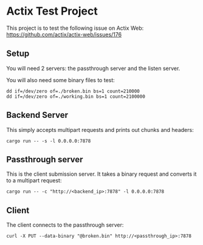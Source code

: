 # Actix Test Project

This project is to test the following issue on Actix Web: https://github.com/actix/actix-web/issues/176

## Setup

You will need 2 servers: the passthrough server and the listen server.

You will also need some binary files to test:

```
dd if=/dev/zero of=./broken.bin bs=1 count=210000
dd if=/dev/zero of=./working.bin bs=1 count=2100000
```

## Backend Server

This simply accepts multipart requests and prints out chunks and headers:

```
cargo run -- -s -l 0.0.0.0:7878
```

## Passthrough server

This is the client submission server.  It takes a binary request and converts it to a multipart request:

```
cargo run -- -c "http://<backend_ip>:7878" -l 0.0.0.0:7878
```

## Client

The client connects to the passthrough server:

```
curl -X PUT --data-binary "@broken.bin" http://<passthrough_ip>:7878
```
